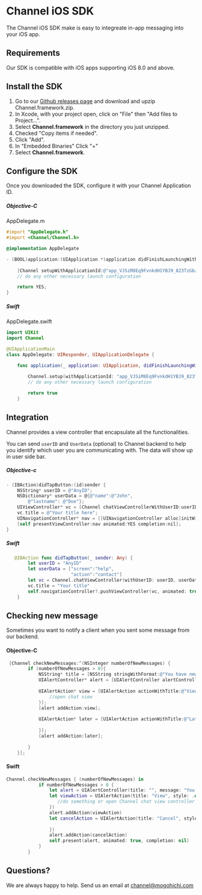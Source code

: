 # Channel iOS SDK

The Channel iOS SDK make is easy to integreate in-app messaging into your iOS app.

## Requirements

Our SDK is compatible with iOS apps supporting iOS 8.0 and above.

## Install the SDK
1. Go to our [Github releases page](https://github.com/Mogohichi/channel-ios-alpha/releases) and download and upzip Channel.framework.zip.
2. In Xcode, with your project open, click on "File" then "Add files to Project...".
3. Select __Channel.framework__ in the directory you just unzipped.
4. Checked "Copy items if needed".
5. Click "Add".
6. In "Embedded Binaries" Click "+"
7. Select __Channel.framework__.

## Configure the SDK
Once you downloaded the SDK, configure it with your Channel Application ID.
##### Objective-C
AppDelegate.m
```objective-c
#import "AppDelegate.h"
#import <Channel/Channel.h>

@implementation AppDelegate

- (BOOL)application:(UIApplication *)application didFinishLaunchingWithOptions:(NSDictionary *)launchOptions {
    
    [Channel setupWithApplicationId:@"app_VJSiM8Eq9FvnkdH1YBJ9_823TzGbzI5UOuiHbw6BANk"];
    // do any other necessary launch configuration

    return YES;
}

```

##### Swift
AppDelegate.swift
```swift
import UIKit
import Channel

@UIApplicationMain
class AppDelegate: UIResponder, UIApplicationDelegate {

    func application(_ application: UIApplication, didFinishLaunchingWithOptions launchOptions: [UIApplicationLaunchOptionsKey: Any]?) -> Bool {
        
        Channel.setup(withApplicationId: "app_VJSiM8Eq9FvnkdH1YBJ9_823TzGbzI5UOuiHbw6BANk")
        // do any other necessary launch configuration

        return true
    }

```

## Integration
Channel provides a view controller that encapsulate all the functionalities.

You can send `userID` and `UserData` (optional) to Channel backend to help you identify which user you are communicating with.
The data will show up in user side bar.

##### Objective-c
```objective-c
- (IBAction)didTapButton:(id)sender {
    NSString* userID = @"AnyID";
    NSDictionary* userData = @{@"name":@"John",
        @"lastname": @"Doe"};
    UIViewController* vc = [Channel chatViewControllerWithUserID:userID userData:userData];
    vc.title = @"Your title here";
    UINavigationController* nav = [[UINavigationController alloc]initWithRootViewController:vc];
    [self presentViewController:nav animated:YES completion:nil];
}
```

##### Swift
```swift
   @IBAction func didTapButton(_ sender: Any) {
        let userID = "AnyID"
        let userData = ["screen":"help",
                        "action":"contact"]
        let vc = Channel.chatViewController(withUserID: userID, userData: userData)
        vc.title = "Your title"
        self.navigationController?.pushViewController(vc, animated: true)
    }
```

## Checking new message
Sometimes you want to notify a client when you sent some message from our backend.
#### Objective-C
```objective-c
 [Channel checkNewMessages:^(NSInteger numberOfNewMessages) {
        if (numberOfNewMessages > 0){
            NSString* title = [NSString stringWithFormat:@"You have new %ld messages",numberOfNewMessages];
            UIAlertController* alert = [UIAlertController alertControllerWithTitle:title message:nil preferredStyle:UIAlertControllerStyleAlert];
            
            UIAlertAction* view = [UIAlertAction actionWithTitle:@"View" style:UIAlertActionStyleDefault handler:^(UIAlertAction * _Nonnull action) {
                //open chat view 
            }];
            [alert addAction:view];
        
            UIAlertAction* later = [UIAlertAction actionWithTitle:@"Later" style:UIAlertActionStyleCancel handler:^(UIAlertAction * _Nonnull action) {
                
            }];
            [alert addAction:later];
            
        }
    }];
```

#### Swift
```swift
Channel.checkNewMessages { (numberOfNewMessages) in
            if numberOfNewMessages > 0 {
                let alert = UIAlertController(title: "", message: "You have \(numberOfNewMessages) new mesage", preferredStyle: .alert)
                let viewAction = UIAlertAction(title: "View", style: .default, handler: { (_) in
                   //do something or open Channel chat view controller
                })
                alert.addAction(viewAction)
                let cancelAction = UIAlertAction(title: "Cancel", style: .cancel, handler: { (_) in
                   
                })
                alert.addAction(cancelAction)
                self.present(alert, animated: true, completion: nil)
            }
        }
```

## Questions?
We are always happy to help. Send us an email at channel@mogohichi.com
